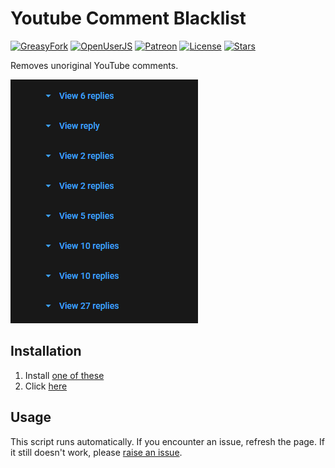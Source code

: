 # Youtube Comment Blacklist

[![GreasyFork](https://img.shields.io/badge/dynamic/json?color=%23990000&label=GreasyFork&query=total_installs&suffix=%20installs&url=https%3A%2F%2Fgreasyfork.org%2Fscripts%2F411035.json)](https://greasyfork.org/scripts/411035)
[![OpenUserJS](https://img.shields.io/badge/dynamic/json?color=%232c3e50&label=OpenUserJS&query=%24.OpenUserJS.installs%5B0%5D.value&suffix=%20installs&url=https%3A%2F%2Fopenuserjs.org%2Fmeta%2FNatoBoram%2FYouTube_Comment_Blacklist.meta.json)](https://openuserjs.org/scripts/NatoBoram/YouTube_Comment_Blacklist)
[![Patreon](https://img.shields.io/badge/dynamic/json?color=%23e85b46&label=Patreon&query=data.attributes.patron_count&suffix=%20patrons&url=https%3A%2F%2Fwww.patreon.com%2Fapi%2Fcampaigns%2F122229)](https://www.patreon.com/NatoBoram)
[![License](https://img.shields.io/github/license/NatoBoram/youtube-comment-blacklist)](https://github.com/NatoBoram/youtube-comment-blacklist/blob/master/LICENSE.md)
[![Stars](https://img.shields.io/github/stars/NatoBoram/youtube-comment-blacklist?style=social)](https://github.com/NatoBoram/youtube-comment-blacklist/stargazers)

Removes unoriginal YouTube comments.

![Example](https://raw.githubusercontent.com/NatoBoram/youtube-comment-blacklist/master/images/example.png)

## Installation

1. Install [one of these](https://github.com/OpenUserJS/OpenUserJS.org/wiki/Userscript-Beginners-HOWTO#how-do-i-get-going)
2. Click [here](https://github.com/NatoBoram/youtube-comment-blacklist/raw/master/youtube-comment-blacklist.user.js)

## Usage

This script runs automatically. If you encounter an issue, refresh the page. If it still doesn't work, please [raise an issue](https://github.com/NatoBoram/youtube-comment-blacklist/issues).

